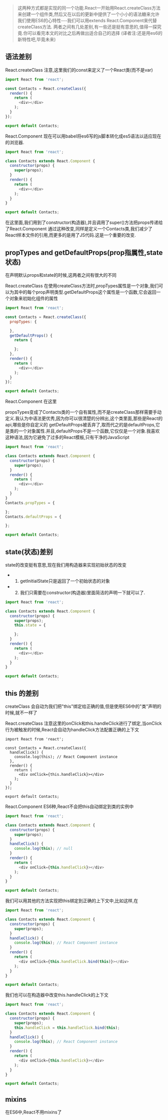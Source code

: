 >  这两种方式都是实现的同一个功能.React一开始用React.createClass方法来创建一个组件类,然后又在以后的更新中提供了一个小小的语法糖来允许我们使用ES6的心特性---我们可以用extends React.Component来代替createClass方法. 两者之间有几处差别,有一些还是挺有意思的,值得一探究竟.你可以看完本文的对比之后再做出适合自己的选择 (译者注:还是用es6的新特性吧,毕竟未来)

##  语法差别

React.createClass 注意,这里我们的const来定义了一个React类(而不是var)

````javaScript
import React from 'react';

const Contacts = React.createClass({
  render() {
    return (
      <div></div>
    );
  }
});

export default Contacts;

````

React.Component 现在可以用babel将es6写的js脚本转化成es5语法以适应现在的浏览器.


````javaScript
import React from 'react';

class Contacts extends React.Component {
  constructor(props) {
    super(props);
  }
  render() {
    return (
      <div></div>
    );
  }
}

export default Contacts;


````
在这里面,我们用到了constructor(构造器),并且调用了super()方法把props传递给了React.Component
通过这种改变,同样是定义一个Contacts类,我们减少了React样本文件的引用,而更多的是用了JS代码.这是一个重要的改变.

##  propTypes and getDefaultProps(prop指属性,state状态)

在声明默认props和state的时候,这两者之间有很大的不同

React.createClass 在使用createClass方法时,propTypes属性是一个对象,我们可以为其中的每个prop声明类型.getDefaultProps这个属性是一个函数,它会返回一个对象来初始化组件的属性

````javaScript
import React from 'react';

const Contacts = React.createClass({
  propTypes: {

  },
  getDefaultProps() {
    return {

    };
  },
  render() {
    return (
      <div></div>
    );
  }
});

export default Contacts;

````

React.Component 在这里

propsTypes变成了Contacts类的一个自有属性,而不是createClass那样需要手动定义.我认为中语法更优秀,因为你可以很清楚的分辨出,这个类里面,那些是React的api,哪些是你自定义的
getDefaultProps被丢弃了,取而代之的是defaultProps,它是类的一个对象属性.并且,defaultProps不是一个函数,它仅仅是一个对象.我喜欢这种语法,因为它避免了过多的React模板,只有干净的JavaScript

````javaScript
import React from 'react';

class Contacts extends React.Component {
  constructor(props) {
    super(props);
  }
  render() {
    return (
      <div></div>
    );
  }
}
Contacts.propTypes = {

};
Contacts.defaultProps = {

};

export default Contacts;

````

##  state(状态)差别

state的改变挺有意思,现在我们用构造器来实现初始状态的改变

-  1. getInitialState只是返回了一个初始状态的对象
-  2. 我们只需要在constructor(构造器)里面简洁的声明一下就可以了.

````javaScript
import React from 'react';

class Contacts extends React.Component {
  constructor(props) {
    super(props);
    this.state = {

    };
  }
  render() {
    return (
      <div></div>
    );
  }
}

export default Contacts;

````

##  this 的差别

createClass 会自动为我们把"this"绑定给正确的值,但是使用ES6中的"类"声明的时候,就不一样了

React.createClass 注意这里的onClick和this.handleClick进行了绑定,当onClick行为被触发的时候,React会自动为handleClick方法配置正确的上下文

````
import React from 'react';

const Contacts = React.createClass({
  handleClick() {
    console.log(this); // React Component instance
  },
  render() {
    return (
      <div onClick={this.handleClick}></div>
    );
  }
});

export default Contacts;
````

React.Component ES6种,React不会把this自动绑定到类的实例中

````javaScript
import React from 'react';

class Contacts extends React.Component {
  constructor(props) {
    super(props);
  }
  handleClick() {
    console.log(this); // null
  }
  render() {
    return (
      <div onClick={this.handleClick}></div>
    );
  }
}

export default Contacts;

````

我们可以用其他的方法实现把this绑定到正确的上下文中,比如这样,在

````javaScript
import React from 'react';

class Contacts extends React.Component {
  constructor(props) {
    super(props);
  }
  handleClick() {
    console.log(this); // React Component instance
  }
  render() {
    return (
      <div onClick={this.handleClick.bind(this)}></div>
    );
  }
}

export default Contacts;

````

我们也可以在构造器中改变this.handleClick的上下文

````javaScript
import React from 'react';

class Contacts extends React.Component {
  constructor(props) {
    super(props);
    this.handleClick = this.handleClick.bind(this);
  }
  handleClick() {
    console.log(this); // React Component instance
  }
  render() {
    return (
      <div onClick={this.handleClick}></div>
    );
  }
}

export default Contacts;
````

##  mixins

  在ES6中,React不用mixins了